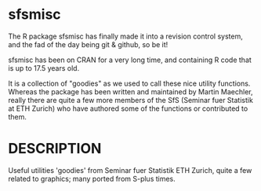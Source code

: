 sfsmisc
=======

The R package sfsmisc  has finally made it into a revision control system,
and the fad of the day being git & github, so be it!

sfsmisc has been on CRAN for a very long time, and containing R code that is up to 17.5 years old.

It is a collection of "goodies" as we used to call these nice utility functions.  Whereas the package has been 
written and maintained by Martin Maechler, really there are quite a few more members of the SfS (Seminar fuer Statistik at ETH Zurich)
who have authored some of the functions or contributed to them.

DESCRIPTION
===========
Useful utilities 'goodies' from Seminar fuer Statistik ETH Zurich, quite a few related to graphics; many ported from S-plus times.
